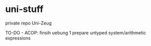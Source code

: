 # uni-stuff
private repo Uni-Zeug

TO-DO - ACOP:
finsih uebung 1
prepare untyped system/arithmetic expressions
